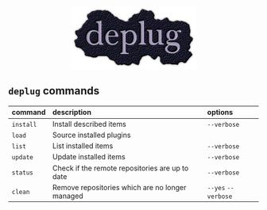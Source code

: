 <p align="center">
  <img src="logo.png" alt="deplug" />
</p>

`deplug` commands
-----------------

| command   | description                                     | options             |
| :------   | :------                                         | :------             |
| `install` | Install described items                         | `--verbose`         |
| `load`    | Source installed plugins                        |                     |
| `list`    | List installed items                            | `--verbose`         |
| `update`  | Update installed items                          | `--verbose`         |
| `status`  | Check if the remote repositories are up to date | `--verbose`         |
| `clean`   | Remove repositories which are no longer managed | `--yes` `--verbose` |
